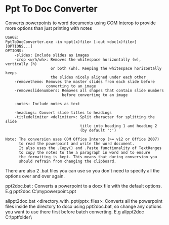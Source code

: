 # Ppt To Doc Converter
Converts powerpoints to word documents using COM Interop to provide more options than just printing with notes
```
USAGE:
PptToDocConverter.exe -in <ppt(x)file> [-out <doc(x)file>] [OPTIONS...]
OPTIONS:
    -slides: Include slides as images
    -crop <w/h/wh>: Removes the whitespace horizontally (w), vertically (h)
                    or both (wh). Keeping the whitespace horizontally keeps
                    the slides nicely aligned under each other
    -removetheme: Removes the master slides from each slide before
                  converting to an image
    -removeslidenumbers: Removes all shapes that contain slide numbers
                         before converting to an image

    -notes: Include notes as text

    -headings: Convert slide titles to headings
    -titledelimiter <delimiter>: Split character for splitting the slide
                                 title into heading 1 and heading 2
                                 (by default ':')

Note: The conversion uses COM Office Interop (>= v12 or Office 2007)
      to read the powerpoint and write the word document.
      It also uses the .Copy() and .Paste functionality of TextRanges
      to copy the notes to the a paragraph in word and to ensure
      the formatting is kept. This means that during conversion you
      should refrain from changing the clipboard.
```

There are also 2 .bat files you can use so you don't need to specify all the options over and over again.

ppt2doc.bat <pptfile>: Converts a powerpoint to a docx file with the default options. E.g ppt2doc C:\mypowerpoint.ppt

allppt2doc.bat <directory_with_ppt/pptx_files>: Converts all the powerpoint files inside the directory to docx using ppt2doc.bat, so change any options you want to use there first before batch converting. E.g allppt2doc C:\pptfolder\
